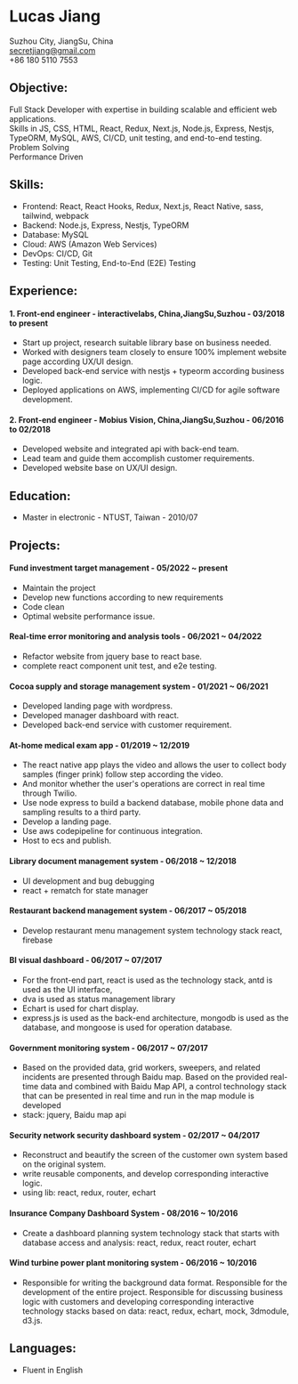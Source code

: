 # Lucas Jiang  
Suzhou City, JiangSu, China  
secretjiang@gmail.com  
+86 180 5110 7553  


Objective:
---------
Full Stack Developer with expertise in building scalable and efficient web applications.  
Skills in JS, CSS, HTML, React, Redux, Next.js, Node.js, Express, Nestjs, TypeORM, MySQL, AWS, CI/CD, unit testing, and end-to-end testing.  
Problem Solving  
Performance Driven  

Skills:
-------
- Frontend: React, React Hooks, Redux, Next.js, React Native, sass, tailwind, webpack
- Backend: Node.js, Express, Nestjs, TypeORM
- Database: MySQL
- Cloud: AWS (Amazon Web Services)
- DevOps: CI/CD, Git
- Testing: Unit Testing, End-to-End (E2E) Testing

Experience:
-----------

#### 1. Front-end engineer - interactivelabs, China,JiangSu,Suzhou - 03/2018 to present
   - Start up project, research suitable library base on business needed.
   - Worked with designers team closely to ensure 100% implement website page according UX/UI design.
   - Developed back-end service with nestjs + typeorm according business logic.
   - Deployed applications on AWS, implementing CI/CD for agile software development.

#### 2. Front-end engineer - Mobius Vision, China,JiangSu,Suzhou - 06/2016 to 02/2018
   - Developed website and integrated api with back-end team.
   - Lead team and guide them accomplish customer requirements.
   - Developed website base on UX/UI design.

Education:
----------
- Master in electronic - NTUST, Taiwan - 2010/07

Projects:
---------
#### Fund investment target management - 05/2022 ~ present
- Maintain the project 
- Develop new functions according to new requirements
- Code clean
- Optimal website performance issue.

#### Real-time error monitoring and analysis tools - 06/2021 ~ 04/2022
- Refactor website from jquery base to react base.
- complete react component unit test, and e2e testing.

#### Cocoa supply and storage management system - 01/2021 ~ 06/2021
- Developed landing page with wordpress.
- Developed manager dashboard with react.
- Developed back-end service with customer requirement.

#### At-home medical exam app - 01/2019 ~ 12/2019
- The react native app plays the video and allows the user to collect body samples (finger prink) follow step according the video. 
- And monitor whether the user's operations are correct in real time through Twilio. 
- Use node express to build a backend database, mobile phone data and sampling results to a third party. 
- Develop a landing page. 
- Use aws codepipeline for continuous integration. 
- Host to ecs and publish.

#### Library document management system - 06/2018 ~ 12/2018
- UI development and bug debugging 
- react + rematch for state manager

#### Restaurant backend management system - 06/2017 ~ 05/2018
- Develop restaurant menu management system technology stack react, firebase

#### BI visual dashboard - 06/2017 ~ 07/2017
- For the front-end part, react is used as the technology stack, antd is used as the UI interface, 
- dva is used as status management library
- Echart is used for chart display. 
- express.js is used as the back-end architecture, mongodb is used as the database, and mongoose is used for operation database.

#### Government monitoring system - 06/2017 ~ 07/2017
- Based on the provided data, grid workers, sweepers, and related incidents are presented through Baidu map. Based on the provided real-time data and combined with Baidu Map API, a control technology stack that can be presented in real time and run in the map module is developed
- stack: jquery, Baidu map api

#### Security network security dashboard system - 02/2017 ~ 04/2017
- Reconstruct and beautify the screen of the customer own system based on the original system.
- write reusable components, and develop corresponding interactive logic.
- using lib: react, redux, router, echart

#### Insurance Company Dashboard System - 08/2016 ~ 10/2016
- Create a dashboard planning system technology stack that starts with database access and analysis: react, redux, react router, echart

#### Wind turbine power plant monitoring system - 06/2016 ~ 10/2016
- Responsible for writing the background data format. Responsible for the development of the entire project. Responsible for discussing business logic with customers and developing corresponding interactive technology stacks based on data: react, redux, echart, mock, 3dmodule, d3.js.

Languages:
-----------
- Fluent in English

<!-- References:
-----------
Available upon request.

Portfolio:
----------
[Include a link to your portfolio or GitHub repository, if applicable] -->
